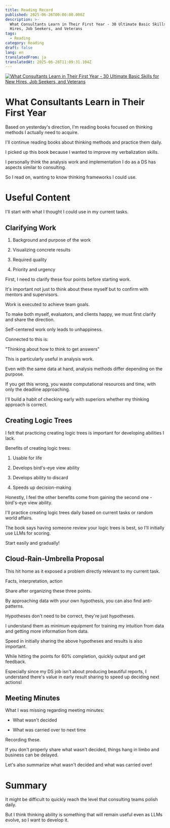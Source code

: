 ```yaml
---
title: Reading Record
published: 2025-06-26T00:00:00.000Z
description: >-
  What Consultants Learn in Their First Year - 30 Ultimate Basic Skills for New
  Hires, Job Seekers, and Veterans
tags:
  - Reading
category: Reading
draft: false
lang: en
translatedFrom: ja
translatedAt: 2025-06-28T11:09:31.104Z
---
```


[![What Consultants Learn in Their First Year - 30 Ultimate Basic Skills for New Hires, Job Seekers, and Veterans](https://m.media-amazon.com/images/I/71oK7KE+eDL._SY466_.jpg)](https://amzn.asia/d/0bCPNMJ)

# What Consultants Learn in Their First Year

Based on yesterday's direction, I'm reading books focused on thinking methods I actually need to acquire.

I'll continue reading books about thinking methods and practice them daily.

I picked up this book because I wanted to improve my verbalization skills.

I personally think the analysis work and implementation I do as a DS has aspects similar to consulting.

So I read on, wanting to know thinking frameworks I could use.

# Useful Content

I'll start with what I thought I could use in my current tasks.

## Clarifying Work

1. Background and purpose of the work

2. Visualizing concrete results

3. Required quality

4. Priority and urgency

First, I need to clarify these four points before starting work.

It's important not just to think about these myself but to confirm with mentors and supervisors.

Work is executed to achieve team goals.

To make both myself, evaluators, and clients happy, we must first clarify and share the direction.

Self-centered work only leads to unhappiness.

Connected to this is:

"Thinking about how to think to get answers"

This is particularly useful in analysis work.

Even with the same data at hand, analysis methods differ depending on the purpose.

If you get this wrong, you waste computational resources and time, with only the deadline approaching.

I'll build a habit of checking early with superiors whether my thinking approach is correct.

## Creating Logic Trees

I felt that practicing creating logic trees is important for developing abilities I lack.

Benefits of creating logic trees:

1. Usable for life

2. Develops bird's-eye view ability

3. Develops ability to discard

4. Speeds up decision-making


Honestly, I feel the other benefits come from gaining the second one - bird's-eye view ability.

I'll practice creating logic trees daily based on current tasks or random world affairs.

The book says having someone review your logic trees is best, so I'll initially use LLMs for scoring.

Start easily and gradually!

## Cloud-Rain-Umbrella Proposal

This hit home as it exposed a problem directly relevant to my current task.

Facts, interpretation, action

Share after organizing these three points.

By approaching data with your own hypothesis, you can also find anti-patterns.

Hypotheses don't need to be correct, they're just hypotheses.

I understand them as minimum equipment for training my intuition from data and getting more information from data.

Speed in initially sharing the above hypotheses and results is also important.

While hitting the points for 60% completion, quickly output and get feedback.

Especially since my DS job isn't about producing beautiful reports, I understand there's value in early result sharing to speed up deciding next actions!

## Meeting Minutes

What I was missing regarding meeting minutes:

- What wasn't decided

- What was carried over to next time

Recording these.

If you don't properly share what wasn't decided, things hang in limbo and business can be delayed.

Let's also summarize what wasn't decided and what was carried over!

# Summary

It might be difficult to quickly reach the level that consulting teams polish daily.

But I think thinking ability is something that will remain useful even as LLMs evolve, so I want to develop it.

